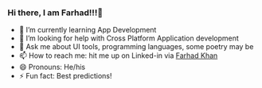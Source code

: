 ### Hi there, I am Farhad!!!👋



- 🌱 I’m currently learning App Development
- 🤔 I’m looking for help with Cross Platform Application development
- 💬 Ask me about UI tools, programming languages, some poetry may be
- 📫 How to reach me: hit me up on Linked-in via [Farhad Khan](https://www.linkedin.com/in/Farhadkhan41)
- 😄 Pronouns: He/his
- ⚡ Fun fact: Best predictions!

